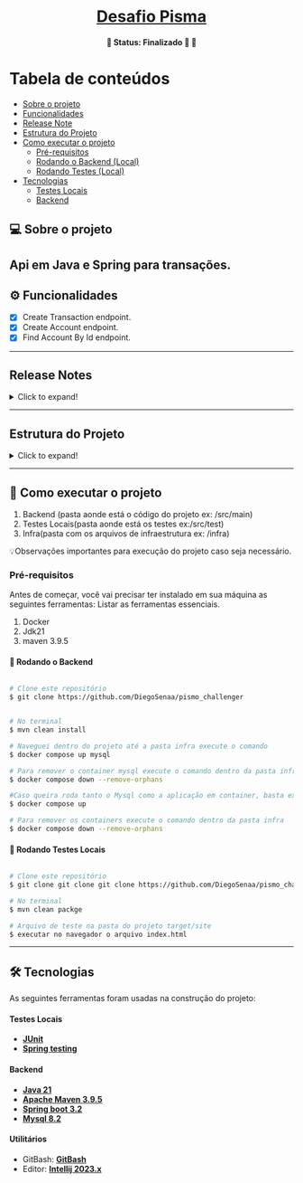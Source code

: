 <h1 align="center">
      <a href="#" alt="site do ecoleta"> Desafio Pisma </a>
</h1>
<h4 align="center">
	🚧   Status: Finalizado 🚀 🚧
</h4>

Tabela de conteúdos 
=================
<!--ts-->
   * [Sobre o projeto](#-sobre-o-projeto)
   * [Funcionalidades](#-funcionalidades)
   * [Release Note](#-release-notes)
   * [Estrutura do Projeto](#-estrutura-do-projeto)
   * [Como executar o projeto](#-como-executar-o-projeto)
     * [Pré-requisitos](#pré-requisitos)
     * [Rodando o Backend (Local)](#user-content--rodando-o-backend)
     * [Rodando Testes  (Local)](#user-content--rodando-testes-locais)
   * [Tecnologias](#-tecnologias)
     * [Testes Locais](#user-content-testes-locais)
     * [Backend](#user-content-backend)
<!--te-->


## 💻 Sobre o projeto

Api em Java e Spring para transações.
---

## ⚙️ Funcionalidades


  - [x] Create Transaction endpoint.
  - [x] Create Account endpoint.
  - [X] Find Account By Id endpoint.

---

## Release Notes
<details>
  <summary>Click to expand!</summary>
  1. APP V1<br>
</details>

---

## Estrutura do Projeto

<details>
  <summary>Click to expand!</summary>
1  ./infra = Arquivos de cfg (SQL/Compose file)<br>
2  ./src/main/java = Java files<br>	
     *   ../domain = estruturas de dados, DTO | Entitys | Strategy's<br>
     *   ../infrastructure = configuração/Plugins, mapper | configuration | commun <br>	
     *   ../repository = comunicação com db , mapper | configuration | commun <br>
     *   ../resources = controllers rest, v1 <br>
     *   ../service = classes de negocio e suas interfaces <br>	


</details>

---

## 🚀 Como executar o projeto

1. Backend (pasta aonde está o código do projeto ex: /src/main) 
2. Testes Locais(pasta aonde está os testes ex:/src/test)
3. Infra(pasta com os arquivos de infraestrutura ex: /infra)

💡Observações importantes para execução do projeto caso seja necessário.

### Pré-requisitos

Antes de começar, você vai precisar ter instalado em sua máquina as seguintes ferramentas:
Listar as ferramentas essenciais. 

1. Docker
2. Jdk21
3. maven 3.9.5

#### 🎲 Rodando o Backend

```bash

# Clone este repositório
$ git clone https://github.com/DiegoSenaa/pismo_challenger


# No terminal
$ mvn clean install

# Naveguei dentro do projeto até a pasta infra execute o comando
$ docker compose up mysql

# Para remover o container mysql execute o comando dentro da pasta infra
$ docker compose down --remove-orphans

#Caso queira roda tanto o Mysql como a aplicação em container, basta executar dentro da pasta infra
$ docker compose up

# Para remover os containers execute o comando dentro da pasta infra
$ docker compose down --remove-orphans

```
#### 🧭 Rodando Testes Locais

```bash

# Clone este repositório
$ git clone git clone git clone https://github.com/DiegoSenaa/pismo_challenger

# No terminal
$ mvn clean packge

# Arquivo de teste na pasta do projeto target/site
$ executar no navegador o arquivo index.html

```

---

## 🛠 Tecnologias

As seguintes ferramentas foram usadas na construção do projeto:

#### **Testes Locais** 

-   **[JUnit](https://junit.org/junit5/)**
-   **[Spring testing](https://docs.spring.io/spring-framework/docs/current/reference/html/testing.html)**


#### **Backend**

-   **[Java 21](https://kotlinlang.org/)**
-   **[Apache Maven 3.9.5](https://maven.apache.org/)**
-   **[Spring boot 3.2](https://spring.io/projects/spring-boot)**
-   **[Mysql 8.2](https://dev.mysql.com/)**

#### **Utilitários**

-   GitBash:  **[GitBash](https://git-scm.com/about)**
-   Editor: **[Intellij 2023.x](https://www.jetbrains.com/pt-br/idea/)**
